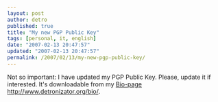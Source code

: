 ```yaml
---
layout: post
author: detro
published: true
title: "My new PGP Public Key"
tags: [personal, it, english]
date: "2007-02-13 20:47:57"
updated: "2007-02-13 20:47:57"
permalink: /2007/02/13/my-new-pgp-public-key/
---
```


Not so important: I have updated my PGP Public Key. Please, update it if interested.
It's downloadable from my <a href="http://www.detronizator.org/bio/">Bio-page http://www.detronizator.org/bio/</a>.
